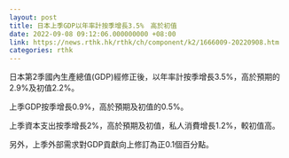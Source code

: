 ```yaml
---
layout: post
title: 日本上季GDP以年率計按季增長3.5%　高於初值
date: 2022-09-08 09:12:06.000000000 +08:00
link: https://news.rthk.hk/rthk/ch/component/k2/1666009-20220908.htm
categories: rthk
---
```


日本第2季國內生產總值(GDP)經修正後，以年率計按季增長3.5%，高於預期的2.9%及初值2.2%。

上季GDP按季增長0.9%，高於預期及初值的0.5%。

上季資本支出按季增長2%，高於預期及初值，私人消費增長1.2%，較初值高。

另外，上季外部需求對GDP貢獻向上修訂為正0.1個百分點。

